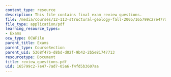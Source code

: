 ```yaml
---
content_type: resource
description: This file contains final exam review questions.
file: /media/courses/12-113-structural-geology-fall-2005/165799c27e477ad705a6f4fd5b3607aa_review_questions.pdf
file_type: application/pdf
learning_resource_types:
- Exams
ocw_type: OCWFile
parent_title: Exams
parent_type: CourseSection
parent_uid: 5368f47b-d8bd-d02f-9b42-2b5e81747713
resourcetype: Document
title: review_questions.pdf
uid: 165799c2-7e47-7ad7-05a6-f4fd5b3607aa
---
```

